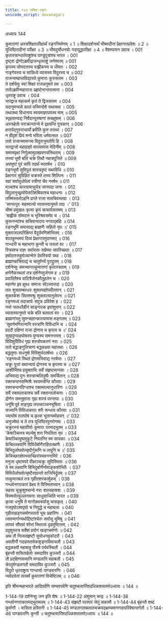 ```yaml
---
title: १४४ परीक्षा-रङ्गः
unicode_script: devanagari

---
```



अध्यायः 144

कुमाराणां अस्त्रशिक्षापरीक्षार्थं रङ्गनिर्माणम् ॥ 1 ॥ शिक्षादर्शनार्थं भीष्मादीनां प्रेक्षागारप्रवेशः ॥ 2 ॥ युधिष्ठिरादीनां परीक्षा ॥ 3 ॥ भीमदुर्योधनयोः गदायुद्धपरीक्षा ॥ 4 ॥
वैशम्पायन उवाच ।	001  
कृतास्त्रान्धार्तराष्ट्रांश्च पाण्डुपुत्रांश्च भारत ।	001  
दृष्ट्वा द्रोणोऽब्रवीद्राजन्धृतराष्ट्रं जनेश्वरम् ॥	001  
कृपस्य सोमदत्तस्य वाह्लीकस्य च धीमतः ।	002  
गाङ्गेयस्य च सान्निध्ये व्यासस्य विदुरस्य च ॥	002  
राजन्सम्प्राप्तविद्यास्ते कुमाराः कुरुसत्तम ।	003  
ते दर्शयेयुः स्वां शिक्षां राजन्ननुमते तव ॥	003  
ततोऽब्रवीन्महाराजः प्रहृष्टेनान्तरात्मना ।	004  
धृतराष्ट्र उवाच ।	004  
भारद्वाज महत्कर्म कृतं ते द्विजसत्तम ॥	004  
यदानुमन्यसे कालं यस्मिन्देशे यथायथा ।	005  
तथातथा विधानाय स्वयमाज्ञापयस्व माम् ॥	005  
स्पृहयाम्यद्य निर्वेदान्पुरुषाणां सचक्षुषाम् ।	006  
अस्त्रहेतोः पराक्रान्तान्ये मे द्रक्ष्यन्ति पुत्रकान् ॥	006  
क्षत्तर्यद्गुरुराचार्यो ब्रवीति कुरु तत्तथा ।	007  
न हीदृशं प्रियं मन्ये भविता धर्मवत्सल ॥	007  
ततो राजानमामन्त्र्य विदुरानुमतोपि हि ।	008  
भारद्वाजो महाप्राज्ञो मापयामास मेदिनीम् ॥	008  
समामवृक्षां निर्गुल्मामुदक्प्रवणसंस्थिताम् ।	009  
तस्यां भूमौ बलिं चक्रे तिथौ नक्षत्रपूजिते ॥	009  
अवघुष्टं पुरं चापि तदर्थं भरतर्षभ ।	010  
रङ्गभूमौ सुविपुलं शास्त्रदृष्टं यथाविधि ॥	010  
प्रेक्षागारं सुविहितं चक्रस्ते तस्य शिल्पिनः ।	011  
रक्षां सर्वायुधोपेतां स्त्रीणां चैव नरर्षभ ॥	011  
मञ्चांश्च कारयामासुर्यत्र जानपदा जनाः ।	012  
विपुलानुच्छ्रयोपेताञ्शिबिकाश्च महाधनाः ॥	012  
तस्मिंस्ततोऽहनि प्राप्ते राजा ससचिवस्तदा ।	013  
\'सान्तःपुरः सहामात्यो व्यासस्यानुमते तदा ।\'	013  
भीष्मं प्रमुखतः कृत्वा कृपं चाचार्यसत्तमम् ॥	013  
\'बाह्लीकं सोमदत्तं च भूरिश्रवसमेव च ।	014  
कुरूनन्यांश्च सचिवानादाय नगराद्बहिः ॥	014  
रङ्गभूमिं समासाद्य ब्राह्मणैः सहितो नृपः ॥\'	015  
मुक्ताजालपरिक्षिप्तं वैदूर्यमणिशोभितम् ।	016  
शातकुम्भमयं दिव्यं प्रेक्षागारमुपागमत् ॥	016  
गान्धारी च महाभागा कुन्ती च जयतां वर ।	017  
स्त्रियश्च राज्ञः सर्वास्ताः सप्रेष्याः सपरिच्छदाः ॥	017  
हर्षादारुरुहुर्मञ्चान्मेरुं देवस्त्रियो यथा ।	018  
ब्राह्मणक्षत्रियाद्यं च चातुर्वर्ण्यं पुराद्द्रुतम् ॥	018  
दर्शनेप्सुः समभ्यागात्कुमाराणां कृतास्त्रताम् ।	019  
क्षणेनैकस्थतां तत्र दर्शनेप्सुर्जगाम ह ॥	019  
प्रवादितैश्च वादित्रैर्जनकौतूहलेन च ।	020  
महार्णव इव क्षुब्धः समाजः सोऽभवत्तदा ॥	020  
ततः शुक्लाम्बरधरः शुक्लयज्ञोपवीतवान् ।	021  
शुक्लकेशः सितश्मश्रुः शुक्लाल्यानुलेपनः ॥	021  
रङ्गमध्यं तदाचार्यः सपुत्रः प्रविवेश ह ।	022  
नभो जलधरैर्हीनं साङ्गारक इवांशुमान् ॥	022  
व्यासस्यानुमते चक्रे बलिं बलवतां वरः ।	023  
ब्राह्मणांस्तु सुमन्त्रज्ञान्कारयामास मङ्गलम् ॥	023  
\'सुवर्णमणिरत्नानि वस्त्राणि विविधानि च ।	024  
प्रददौ दक्षिणां राजा द्रोणाय च कृपाय च ॥\'	024  
सुखपुण्याहघोषस्य पुण्यस्य समनन्तरम् ।	025  
विविशुर्विविधं गृह्य शस्त्रोपकरणं नराः ॥	025  
ततो बद्धाङ्गुलित्राणा बद्धकक्ष्या महारथाः ।	026  
बद्धतूणाः सधनुषो विविशुर्भरतर्षभाः ॥	026  
\'रङ्गमध्ये स्थितं द्रोणमभिवाद्य नरर्षभाः ।	027  
चक्रुः पूजां यथान्यायं द्रोणस्य च कृपस्य च ॥	027  
आशीर्भिश्च प्रयुक्ताभिः सर्वे संहृष्टमानसाः ।	028  
अभिवाद्य पुनः शस्त्रान्बलिपुष्पैः समर्चितान् ॥	028  
रक्तचन्दनसम्मिश्रैः स्वयमर्चन्ति कौरवाः ।	029  
रक्तचन्दनदिग्धाश्च रक्तमाल्यानुधारिणः ॥	029  
सर्वे रक्तपताकाश्च सर्वे रक्तान्तलोचनाः ।	030  
द्रोणेन समनुज्ञाता गृह्य शस्त्रं परन्तपाः ॥	030  
धनूंषि पूर्व सङ्गृह्य तप्तकाञ्चनभूषिताः ।	031  
सज्यानि विविधाकाराः शरैः सन्धाय कौरवाः ॥	031  
ज्याघोषं तलघोषं च कृत्वा भूतान्यमोहयन् ॥\'	032  
अनुज्येष्ठं च ते तत्र युधिष्ठिरपुनरोगमाः ।	033  
चक्रुरस्त्रं महावीर्याः कुमाराः परमाद्भुतम् ॥	033  
\'केषाञ्चित्तत्र माल्येषु शरा निपतिता नृप ।	034  
केषाञ्चित्पुष्पमुकुटे निपतन्ति स्म सायकाः ॥	034  
केचिल्लक्ष्याणि विविधैर्बाणैराहितलक्षणैः ।	035  
बिभिदुर्लाघवोत्सृष्टैर्गुरूणि च लघूनि च ॥\'	035  
केचिच्छराक्षेपभयाच्छिरांस्यवननामिरे ।	036  
मनुजा धृष्टमपरे वीक्षाञ्चक्रुः सुविस्मिताः ॥	036  
ते स्म लक्ष्याणि बिभिदुर्बाणैर्नामाङ्कशोभितैः ।	037  
विविधैर्लाघवोत्सृष्टैरुह्यन्तो वाजिभिर्द्रुतम् ॥	037  
तत्कुमारबलं तत्र गृहीतशरकार्मुकम् ।	038  
गन्धर्वनगराकारं प्रेक्ष्य ते विस्मिताभवन् ॥	038  
सहसा चुक्रुशुश्चान्ये नराः शतसहस्रशः ।	039  
विस्मयोत्फुल्लनयनाः साधुसाध्विति भारत ॥	039  
कृत्वा धनुषि ते मार्गान्रथचर्यासु चासकृत् ।	040  
गजपृष्ठेऽश्वपृष्ठे च नियुद्धे च महाबलाः ॥	040  
गृहीतखड्गचर्माणस्ततो भूयः प्रहारिणः ।	041  
त्सरुमार्गान्यथोद्दिष्टांश्चेरुः सर्वासु भूमिषु ॥	041  
लाघवं सौष्ठवं शोभां स्थिरत्वं दृढमुष्टिताम् ।	042  
ददृशुस्तत्र सर्वेषां प्रयोगं खड्गचर्मणोः ॥	042  
अथ तौ नित्यसंहृष्टौ सुयोधनवृकोदरौ ।	043  
अवतीर्णौ गदाहस्तावेकशृङ्गाविवाचलौ ॥	043  
बद्धकक्ष्यौ महाबाहू पौरुषे पर्यवस्थितौ ।	044  
बृंहन्तौ वासिताहेतोः समदाविव कुञ्जरौ ॥	044  
तौ प्रदक्षिणसव्यानि मण्डलानि महाबलौ ।	045  
चेरतुर्मण्डलगतौ समदाविव कुञ्जरौ ॥	045  
विदुरो धृतराष्ट्राय गान्धार्याः पाण्डवारणिः ।	046  
न्यवेदयेतां तत्सर्वं कुमाराणां विचेष्टितम् ॥ ॥	046  

इति श्रीमन्महाभारते आदिपर्वणि सम्भवपर्वणि चतुश्चत्वारिंशदधिकशततमोऽध्यायः ॥ 144 ॥

1-144-19 दर्शनेप्सुः जन इति शेषः ॥ 1-144-22 अंशुमान् चन्द्रः ॥ 1-144-38 गन्धर्वनगराकारमद्भुतरूपम् ॥ 1-144-43 संहृष्टौ परस्परं जेतुं सकामौ ॥ 1-144-44 बृंहन्तौ शब्दं कुर्वाणौ । वासिता हस्तिनी ॥ 1-144-45 मण्डलगताबलातचक्रवद्भ्राम्यमाणगदापरिवेषान्तर्गतौ ॥ 1-144-46 पाण्डवारणिः कुन्ती ॥ चतुश्चत्वारिंशदधिकशततमोऽध्यायः ॥ 144 ॥